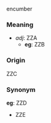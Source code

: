 encumber
### Meaning
+ _adj_: ZZA
	+ __eg__: ZZB

### Origin

ZZC

### Synonym

__eg__: ZZD

+ ZZE


